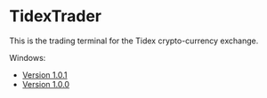 # TidexTrader
This is the trading terminal for the Tidex crypto-currency exchange.

Windows:
* <a href="builds/1.0.1/TidexTrader.msi">Version 1.0.1</a>
* <a href="builds/1.0.0/TidexTrader_1.0.0.zip">Version 1.0.0</a>